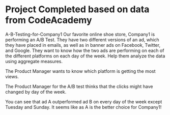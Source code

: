 # Project Completed based on data from CodeAcademy

A-B-Testing-for-Company1
Our favorite online shoe store, Company1 is performing an A/B Test. They have two different versions of an ad, which they have placed in emails, as well as in banner ads on Facebook, Twitter, and Google. They want to know how the two ads are performing on each of the different platforms on each day of the week. Help them analyze the data using aggregate measures.

The Product Manager wants to know which platform is getting the most views.

The Product Manager for the A/B test thinks that the clicks might have changed by day of the week.

You can see that ad A outperformed ad B on every day of the week except Tuesday and Sunday. It seems like as A is the better choice for Company1!
